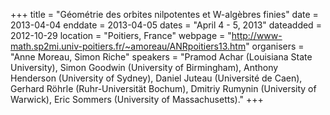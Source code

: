 +++
title = "Géométrie des orbites nilpotentes et W-algèbres finies"
date = 2013-04-04
enddate = 2013-04-05
dates = "April 4 - 5, 2013"
dateadded = 2012-10-29
location = "Poitiers, France"
webpage = "http://www-math.sp2mi.univ-poitiers.fr/~amoreau/ANRpoitiers13.htm"
organisers = "Anne Moreau, Simon Riche"
speakers = "Pramod Achar (Louisiana State University), Simon Goodwin (University of Birmingham), Anthony Henderson (University of Sydney), Daniel Juteau (Université de Caen), Gerhard Röhrle (Ruhr-Universität Bochum), Dmitriy Rumynin (University of Warwick), Eric Sommers (University of Massachusetts)."
+++
